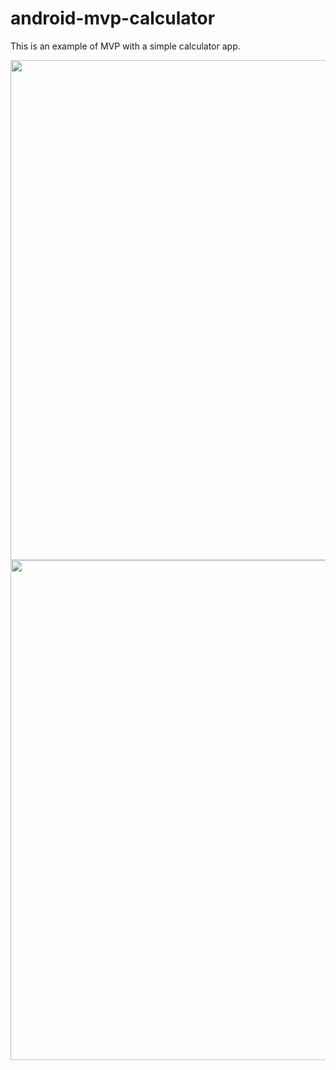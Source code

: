 # android-mvp-calculator

This is an example of MVP with a simple calculator app.

<p float="left">
  <img height="800px" src="https://user-images.githubusercontent.com/86477169/159130714-01d21eb3-ede0-4950-a565-b454da3556f8.jpg">
  <br>
  <img height="800px" src="https://user-images.githubusercontent.com/86477169/159130716-b619330b-8323-4ccc-abd1-eeeb5c08ff0b.jpg">
</p
